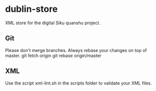 dublin-store
============

XML store for the digital Siku quanshu project.

Git
---
Please don't merge branches. Always rebase your changes on top of master.
git fetch origin
git rebase origin/master

XML
---
Use the script xml-lint.sh in the scripts folder to validate your XML files.
